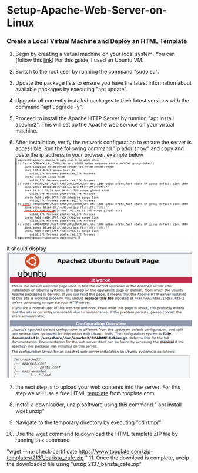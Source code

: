 # Setup-Apache-Web-Server-on-Linux #
### Create a Local Virtual Machine and Deploy an HTML Template ###

1. Begin by creating a virtual machine on your local system. You can (follow this [link](https://github.com/KwesiLovesTech/Create-VM-manually-or-automatically-using-Vagrant-by-HashiCorp))
For this guide, I used an Ubuntu VM.

2. Switch to the root user by running the command "sudo su".

3. Update the package lists to ensure you have the latest information about available packages by executing "apt update".

4. Upgrade all currently installed packages to their latest versions with the command "apt upgrade -y".

5. Proceed to install the Apache HTTP Server by running "apt install apache2". This will set up the Apache web service on your virtual machine.

6. After installation, verify the network configuration to ensure the server is accessible. Run the following command "ip addr show" and copy and paste the ip address in your browser.
example below
![ip addr show](image.png)

it should display
![apache2](image-1.png)
 
7. the next step is to upload your web contents into the server. For this step we will use a free HTML [template](https://www.tooplate.com/zip-templates/2137_barista_cafe.zip) from tooplate.com

8. install a downloader, unzip software using this command " apt install wget unzip"

9. Navigate to the temporary directory by executing "cd /tmp/"

10. Use the wget command to download the HTML template ZIP file by running this command 

 "wget --no-check-certificate https://www.tooplate.com/zip-templates/2137_barista_cafe.zip
"
11. Once the download is complete, unzip the downloaded file using "unzip 2137_barista_cafe.zip"
